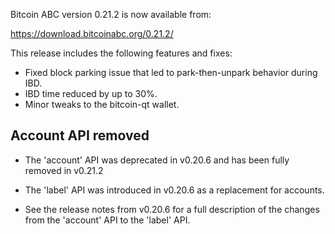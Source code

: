 Bitcoin ABC version 0.21.2 is now available from:

  <https://download.bitcoinabc.org/0.21.2/>

This release includes the following features and fixes:
 - Fixed block parking issue that led to park-then-unpark behavior during IBD.
 - IBD time reduced by up to 30%.
 - Minor tweaks to the bitcoin-qt wallet.

Account API removed
------------------
 - The 'account' API was deprecated in v0.20.6 and has been fully removed in v0.21.2
 - The 'label' API was introduced in v0.20.6 as a replacement for accounts.

 - See the release notes from v0.20.6 for a full description of the changes from the
'account' API to the 'label' API.

